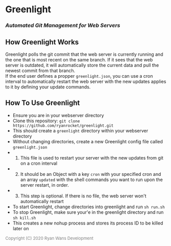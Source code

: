 # Greenlight
### <i>Automated Git Management for Web Servers</i>

## How Greenlight Works
Greenlight polls the git commit that the web server is currently running and the one that is most recent on the same branch. If it sees that the web server is outdated, it will automatically store
the current data and pull the newest commit from that branch.
<br>
If the end user defines a propper `greenlight.json`, you can use a cron interval to automatically
restart the web server with the new updates applies to it by defining your update commands.

## How To Use Greenlight
- Ensure you are in your webserver directory
- Clone this repository: `git clone https://github.com/ryanrocket/greenlight.git`
- This should create a `greenlight` directory within your webserver directory
- Without changing directories, create a new Greenlight config file called `greenlight.json`
- 1. This file is used to restart your server with the new updates from git on a cron interval
- 2. It should be an Object with a key `cron` with your specified cron and an array `updated` with the shell commands you want to run upon the server restart, in order.
- 3. This step is optional. If there is no file, the web server won't automatically restart
- To start Greenlight, change directories into greenlight and run `sh run.sh`
- To stop Greenlight, make sure your'e in the greenlight directory and run `sh kill.sh`
- This creates a new nohup process and stores its process ID to be killed later on

<p style="font-size:13px;text-transformation:uppercase;color:gray;">Copyright (C) 2020 Ryan Wans Development</p>
